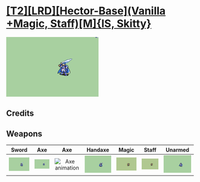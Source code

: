 # [\[T2\]\[LRD\]\[Hector-Base\]\(Vanilla +Magic, Staff\)\[M\]{IS, Skitty}](./)

<img src="./1.%20Sword/Sword_000.png" alt="[T2][LRD][Hector-Base](Vanilla +Magic, Staff)[M]{IS, Skitty} standing" />

## Credits



## Weapons


|Sword |Axe |Axe |Handaxe |Magic |Staff |Unarmed |
|  :---: | :---: | :---: | :---: | :---: | :---: | :---: |
| <img alt="Sword animation" src="./1.%20Sword/Sword.gif" /> | <img alt="Axe animation" src="./3.%20Axe/Axe.gif" /> | <img alt="Axe animation" src="./3.%20Axe%20(Armads)/Axe.gif" /> | <img alt="Handaxe animation" src="./4.%20Handaxe/Handaxe.gif" /> | <img alt="Magic animation" src="./6.%20Magic%20(Skitty)/Magic.gif" /> | <img alt="Staff animation" src="./7.%20Staff%20(Skitty)/Staff.gif" /> | <img alt="Unarmed animation" src="./8.%20Unarmed/Unarmed.gif" /> |
